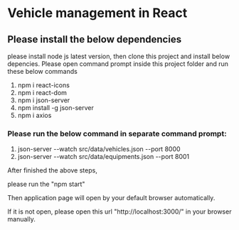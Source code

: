 # Vehicle management in React 

## Please install the below dependencies

please install node js latest version, then clone this project and install below depencies.
Please open command prompt inside this project folder and run these below commands 

1. npm i react-icons
2. npm i react-dom
3. npm i json-server
4. npm install -g json-server
5. npm i axios


### Please run the below command in separate command prompt:
1. json-server --watch src/data/vehicles.json  --port 8000
2. json-server --watch src/data/equipments.json  --port 8001

After finished the above steps,

please run the "npm start"

Then application page will open by your default browser automatically.

If it is not open, please open this url "http://localhost:3000/" in your browser manually.